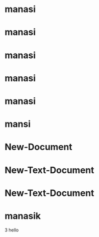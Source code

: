 # manasi
# manasi
# manasi
# manasi
# manasi
# mansi
# New-Document
# New-Text-Document
# New-Text-Document
# manasik
3 hello
